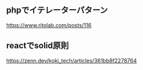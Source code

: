 ## phpでイテレーターパターン
https://www.ritolab.com/posts/116

## reactでsolid原則
https://zenn.dev/koki_tech/articles/361bb8f2278764
